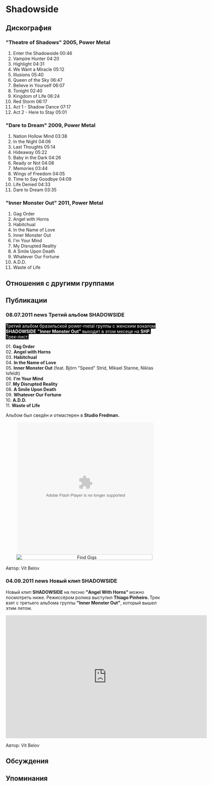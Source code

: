 # Shadowside



## Дискография

### "Theatre of Shadows" 2005, Power Metal

1. Enter the Shadowside 	00:46
2. Vampire Hunter 	04:20 
3. Highlight 	04:31 	
4. We Want a Miracle 	05:12 
5. Illusions 	05:40 	
6. Queen of the Sky 	06:47 
7. Believe in Yourself 	06:07 	
8. Tonight 	02:40 	
9. Kingdom of Life 	06:24 
10. Red Storm 	06:17 	
11. Act 1 - Shadow Dance 	07:17 
12. Act 2 - Here to Stay 	05:01

### "Dare to Dream" 2009, Power Metal

1. Nation Hollow Mind 	03:38 
2. In the Night 	04:06 	
3. Last Thoughts 	05:14 
4. Hideaway 	05:22 	
5. Baby in the Dark 	04:26 
6. Ready or Not 	04:08 
7. Memories 	03:44 	
8. Wings of Freedom 	04:05 
9. Time to Say Goodbye 	04:09 
10. Life Denied 	04:33 	
11. Dare to Dream 	03:35

### "Inner Monster Out" 2011, Power Metal

1. Gag Order 	
2. Angel with Horns 
3. Habitchual 	
4. In the Name of Love 
5. Inner Monster Out 
6. I'm Your Mind 
7. My Disrupted Reality
8. A Smile Upon Death 
9. Whatever Our Fortune 
10. A.D.D. 
11. Waste of Life 


## Отношения с другими группами


## Публикации

### 08.07.2011 news Третий альбом SHADOWSIDE

<P><FONT style="BACKGROUND-COLOR: #000000" color=#ffffff>Третий альбом бразильской power-metal группы с женским вокалом <STRONG>SHADOWSIDE</STRONG> <STRONG>"Inner Monster Out" </STRONG>выходит в этом месеце на <STRONG>SHP</STRONG>. Трек-лист:</FONT></P>
<P>01. <B>Gag Order</B><BR>02. <B>Angel with Horns</B><BR>03. <B>Habitchual</B><BR>04. <B>In the Name of Love</B><BR>05. <B>Inner Monster Out</B> (feat. Bj&#246;rn "Speed" Strid, Mikael Stanne, Niklas Isfeldt)<BR>06. <B>I'm Your Mind</B><BR>07. <B>My Disrupted Reality</B><BR>08. <B>A Smile Upon Death</B><BR>09. <B>Whatever Our Fortune</B><BR>10. <B>A.D.D.</B><BR>11. <B>Waste of Life</B></P>
<P>Альбом был сведён и отмастерен в <STRONG>Studio Fredman.</STRONG></P>
<P>
<CENTER><IMG style="VISIBILITY: hidden; WIDTH: 0px; HEIGHT: 0px" height=0 src="http://c.gigcount.com/wildfire/IMP/CXNID=2000002.0NXC/bT*xJmx*PTEzMTAxNDk5ODgyMDMmcHQ9MTMxMDE1MDAwNzQ2OCZwPTI3MDgxJmQ9dHVuZVdpZGdldCZnPTImbz1kMGYwNDliODJh/OWU*MmZlYTZmYjVmZjZmYTcxYWYwNyZvZj*w.gif" width=0 border=0>
<OBJECT height=415 width=434 classid=clsid:D27CDB6E-AE6D-11cf-96B8-444553540000><PARAM NAME="movie" VALUE="http://cache.reverbnation.com/widgets/swf/19/tuneWidget.swf?twID=artist_278390&shuffle=&autoPlay=false&blogBuzz="><PARAM NAME="allowscriptaccess" VALUE="always"><PARAM NAME="allowNetworking" VALUE="all"><PARAM NAME="allowfullscreen" VALUE="true"><PARAM NAME="wmode" VALUE="opaque"><PARAM NAME="quality" VALUE="best"><PARAM NAME="FlashVars" VALUE="gig_lt=1310149988203&gig_pt=1310150007468&gig_g=2">
<embed src="http://cache.reverbnation.com/widgets/swf/19/tuneWidget.swf?twID=artist_278390&shuffle=&autoPlay=false&blogBuzz=" type="application/x-shockwave-flash" allowscriptaccess="always" allowNetworking="all" allowfullscreen="true" wmode="opaque" quality="best" width="434" height="415" FlashVars="gig_lt=1310149988203&gig_pt=1310150007468&gig_g=2"></embed> </OBJECT><BR><A onclick='javascript:window.location.href="http://www.reverbnation.com/c./a4/19/278390/Artist/0/User/link"; return false;' href="http://www.reverbnation.com/gigfinder"><IMG height=19 alt="Find Gigs" src="http://c2sostatic.reverbnation.com/widgets/content/19/footer.png" width=434 border=0></A> <IMG style="VISIBILITY: hidden; WIDTH: 0px; HEIGHT: 0px" height=0 src="http://www.reverbnation.com/widgets/trk/19/artist_278390//t.gif" width=0 border=0> 
<P></P></CENTER>
Автор: Vit Belov

### 04.09.2011 news Новый клип SHADOWSIDE

<P>Новый клип <STRONG>SHADOWSIDE</STRONG> на песню <STRONG>"Angel With Horns" </STRONG>можно посмотреть ниже. Режиссёром ролика&nbsp;выступил <STRONG>Thiago Pinheiro. </STRONG>Трек взят с третьего альбома группы <STRONG>"Inner Monster Out"</STRONG>, который вышел этим летом.</P>
<P>
<CENTER><IFRAME src="http://www.youtube.com/embed/bmpib_jyo20" frameBorder=0 width=640 height=390 allowfullscreen></IFRAME>
<P></P></CENTER>
Автор: Vit Belov


## Обсуждения


## Упоминания

